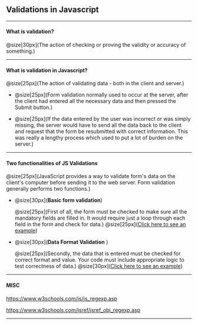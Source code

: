 ## Validations in Javascript



---

#### What is validation?

@size[30px](The action of checking or proving the validity or accuracy of something.)

---

#### What is validation in Javascript?

@size[25px](The action of validating data - both in the client and server.)

- @size[25px](Form validation normally used to occur at the server, after the client had entered    all the necessary data and then pressed the Submit button.)

- @size[25px](If the data entered by the user was incorrect or was simply missing, the server       would have to send all the data back to the client and request that the form be resubmitted       with correct information. This was really a lengthy process which used to put a lot of burden     on the server.)

---

#### Two functionalities of JS Validations

@size[25px](JavaScript provides a way to validate form's data on the client's computer before sending it to the web server. Form validation generally performs two functions.)

- @size[30px](**Basic form validation**)

    @size[25px](First of all, the form must be checked to make sure all the mandatory fields are filled in. It would require just a loop through each field in the form and check for data.)
    @size[25px]([Click here to see an example](https://jsbin.com/kibafow/1/edit?html,js,output))

- @size[30px](**Data Format Validation** )

    @size[25px](Secondly, the data that is entered must be checked for correct format and value. Your code must include appropriate logic to test correctness of data.)
    @size[30px]([Click here to see an example](https://jsbin.com/palidal/edit?html,js,console,output))
    
---


#### MISC



https://www.w3schools.com/js/js_regexp.asp

https://www.w3schools.com/jsref/jsref_obj_regexp.asp

---
